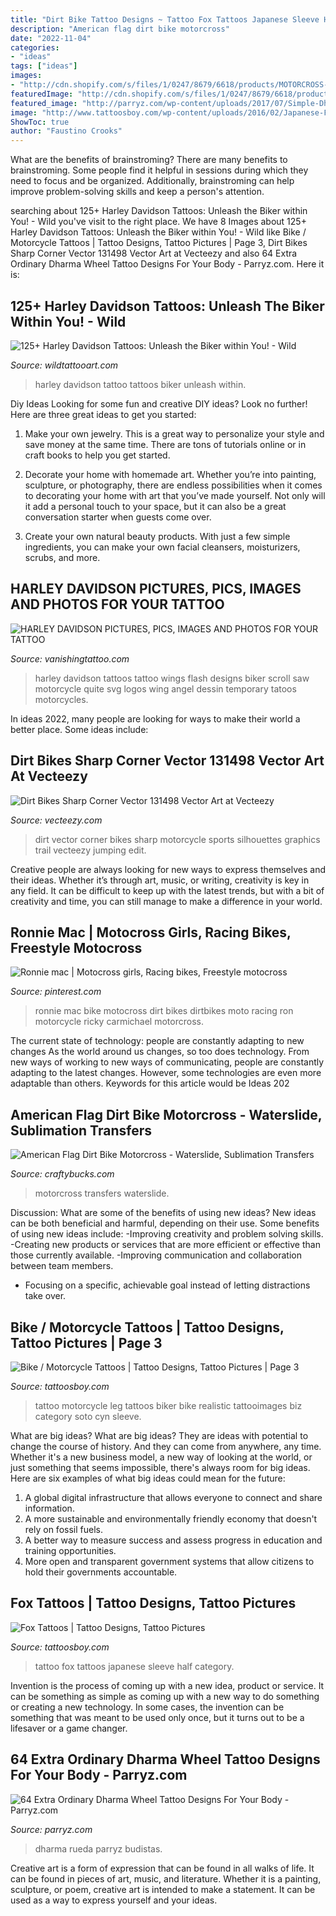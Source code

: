 ```yaml
---
title: "Dirt Bike Tattoo Designs ~ Tattoo Fox Tattoos Japanese Sleeve Half Category"
description: "American flag dirt bike motorcross"
date: "2022-11-04"
categories:
- "ideas"
tags: ["ideas"]
images:
- "http://cdn.shopify.com/s/files/1/0247/8679/6618/products/MOTORCROSS-FLAG-WC_1200x1200.jpg?v=1585083290"
featuredImage: "http://cdn.shopify.com/s/files/1/0247/8679/6618/products/MOTORCROSS-FLAG-WC_1200x1200.jpg?v=1585083290"
featured_image: "http://parryz.com/wp-content/uploads/2017/07/Simple-Dharma-Wheel-Tattoo.jpg"
image: "http://www.tattoosboy.com/wp-content/uploads/2016/02/Japanese-Fox-Tattoo-On-Half-Sleeve-TB168.jpg"
ShowToc: true
author: "Faustino Crooks"
---
```



What are the benefits of brainstroming?
There are many benefits to brainstroming. Some people find it helpful in sessions during which they need to focus and be organized. Additionally, brainstroming can help improve problem-solving skills and keep a person's attention.

	

		
searching about 125+ Harley Davidson Tattoos: Unleash the Biker within You! - Wild you've visit to the right place. We have 8 Images about 125+ Harley Davidson Tattoos: Unleash the Biker within You! - Wild like Bike / Motorcycle Tattoos | Tattoo Designs, Tattoo Pictures | Page 3, Dirt Bikes Sharp Corner Vector 131498 Vector Art at Vecteezy and also 64 Extra Ordinary Dharma Wheel Tattoo Designs For Your Body - Parryz.com. Here it is:
		
    
## 125+ Harley Davidson Tattoos: Unleash The Biker Within You! - Wild

<img loading=lazy src="https://www.wildtattooart.com/wp-content/uploads/2019/03/harley-davidson-tattoo-23101811.jpg" onerror="this.onerror=null;this.src='https://tse2.mm.bing.net/th?id=OIP.np221WvGlx_g7YghtvewRwHaJQ&amp;pid=15.1';" alt="125+ Harley Davidson Tattoos: Unleash the Biker within You! - Wild">

_Source: wildtattooart.com_

>harley davidson tattoo tattoos biker unleash within. 

	

Diy Ideas
Looking for some fun and creative DIY ideas? Look no further! Here are three great ideas to get you started:
1. Make your own jewelry. This is a great way to personalize your style and save money at the same time. There are tons of tutorials online or in craft books to help you get started.

2. Decorate your home with homemade art. Whether you’re into painting, sculpture, or photography, there are endless possibilities when it comes to decorating your home with art that you’ve made yourself. Not only will it add a personal touch to your space, but it can also be a great conversation starter when guests come over.

3. Create your own natural beauty products. With just a few simple ingredients, you can make your own facial cleansers, moisturizers, scrubs, and more.

    
## HARLEY DAVIDSON PICTURES, PICS, IMAGES AND PHOTOS FOR YOUR TATTOO

<img loading=lazy src="http://www.vanishingtattoo.com/tds/images/harley_davidson/harley_davidson_large/harley_davidson_004.jpg" onerror="this.onerror=null;this.src='https://tse4.mm.bing.net/th?id=OIP.g3MQpC42UdOzzZmFEe7jrQHaMQ&amp;pid=15.1';" alt="HARLEY DAVIDSON PICTURES, PICS, IMAGES AND PHOTOS FOR YOUR TATTOO">

_Source: vanishingtattoo.com_

>harley davidson tattoos tattoo wings flash designs biker scroll saw motorcycle quite svg logos wing angel dessin temporary tatoos motorcycles. 

	

In ideas 2022, many people are looking for ways to make their world a better place. Some ideas include:

    
## Dirt Bikes Sharp Corner Vector 131498 Vector Art At Vecteezy

<img loading=lazy src="https://static.vecteezy.com/system/resources/previews/000/131/498/original/dirt-bikes-sharp-corner-vector.jpg" onerror="this.onerror=null;this.src='https://tse3.mm.bing.net/th?id=OIP.mHS87YO-CZwkjrlHvMCD1AHaFL&amp;pid=15.1';" alt="Dirt Bikes Sharp Corner Vector 131498 Vector Art at Vecteezy">

_Source: vecteezy.com_

>dirt vector corner bikes sharp motorcycle sports silhouettes graphics trail vecteezy jumping edit. 

	

Creative people are always looking for new ways to express themselves and their ideas. Whether it’s through art, music, or writing, creativity is key in any field. It can be difficult to keep up with the latest trends, but with a bit of creativity and time, you can still manage to make a difference in your world.

    
## Ronnie Mac | Motocross Girls, Racing Bikes, Freestyle Motocross

<img loading=lazy src="https://i.pinimg.com/736x/5d/7d/b2/5d7db22140da0bfb145e2a57a2df0a7e.jpg" onerror="this.onerror=null;this.src='https://tse1.mm.bing.net/th?id=OIP.xU3WuOdkfyTM9mP46p_5wQHaNK&amp;pid=15.1';" alt="Ronnie mac | Motocross girls, Racing bikes, Freestyle motocross">

_Source: pinterest.com_

>ronnie mac bike motocross dirt bikes dirtbikes moto racing ron motorcycle ricky carmichael motorcross. 

	

The current state of technology: people are constantly adapting to new changes
As the world around us changes, so too does technology. From new ways of working to new ways of communicating, people are constantly adapting to the latest changes. However, some technologies are even more adaptable than others. Keywords for this article would be Ideas 202
    
## American Flag Dirt Bike Motorcross - Waterslide, Sublimation Transfers

<img loading=lazy src="http://cdn.shopify.com/s/files/1/0247/8679/6618/products/MOTORCROSS-FLAG-WC_1200x1200.jpg?v=1585083290" onerror="this.onerror=null;this.src='https://tse4.mm.bing.net/th?id=OIP.m1NaYjwoBR-xmygWkP4MrAHaFu&amp;pid=15.1';" alt="American Flag Dirt Bike Motorcross - Waterslide, Sublimation Transfers">

_Source: craftybucks.com_

>motorcross transfers waterslide. 

	

Discussion: What are some of the benefits of using new ideas?
New ideas can be both beneficial and harmful, depending on their use. Some benefits of using new ideas include: 
-Improving creativity and problem solving skills.
-Creating new products or services that are more efficient or effective than those currently available.
-Improving communication and collaboration between team members. 
- Focusing on a specific, achievable goal instead of letting distractions take over.

    
## Bike / Motorcycle Tattoos | Tattoo Designs, Tattoo Pictures | Page 3

<img loading=lazy src="http://www.tattoosboy.com/wp-content/uploads/2016/02/Motorcycle-Tattoo-On-Leg-TB1234.jpg" onerror="this.onerror=null;this.src='https://tse3.mm.bing.net/th?id=OIP.YoGx4U_pCUmcIxuwJJJfbAHaLG&amp;pid=15.1';" alt="Bike / Motorcycle Tattoos | Tattoo Designs, Tattoo Pictures | Page 3">

_Source: tattoosboy.com_

>tattoo motorcycle leg tattoos biker bike realistic tattooimages biz category soto cyn sleeve. 

	

What are big ideas?
What are big ideas? They are ideas with potential to change the course of history. And they can come from anywhere, any time. Whether it's a new business model, a new way of looking at the world, or just something that seems impossible, there's always room for big ideas. Here are six examples of what big ideas could mean for the future:
1. A global digital infrastructure that allows everyone to connect and share information.
2. A more sustainable and environmentally friendly economy that doesn't rely on fossil fuels.
3. A better way to measure success and assess progress in education and training opportunities.
4. More open and transparent government systems that allow citizens to hold their governments accountable.

    
## Fox Tattoos | Tattoo Designs, Tattoo Pictures

<img loading=lazy src="http://www.tattoosboy.com/wp-content/uploads/2016/02/Japanese-Fox-Tattoo-On-Half-Sleeve-TB168.jpg" onerror="this.onerror=null;this.src='https://tse3.mm.bing.net/th?id=OIP.aKrN3MvaAuMIxzKkXfgxngHaJ4&amp;pid=15.1';" alt="Fox Tattoos | Tattoo Designs, Tattoo Pictures">

_Source: tattoosboy.com_

>tattoo fox tattoos japanese sleeve half category. 

	

Invention is the process of coming up with a new idea, product or service. It can be something as simple as coming up with a new way to do something or creating a new technology. In some cases, the invention can be something that was meant to be used only once, but it turns out to be a lifesaver or a game changer.

    
## 64 Extra Ordinary Dharma Wheel Tattoo Designs For Your Body - Parryz.com

<img loading=lazy src="http://parryz.com/wp-content/uploads/2017/07/Simple-Dharma-Wheel-Tattoo.jpg" onerror="this.onerror=null;this.src='https://tse3.mm.bing.net/th?id=OIP.oQaoGuJ6t5KdBFVxDX2PgwHaGO&amp;pid=15.1';" alt="64 Extra Ordinary Dharma Wheel Tattoo Designs For Your Body - Parryz.com">

_Source: parryz.com_

>dharma rueda parryz budistas. 

	

Creative art is a form of expression that can be found in all walks of life. It can be found in pieces of art, music, and literature. Whether it is a painting, sculpture, or poem, creative art is intended to make a statement. It can be used as a way to express yourself and your ideas.

